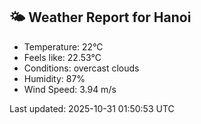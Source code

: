 <!-- WEATHER-START -->
## 🌤 Weather Report for Hanoi

- Temperature: 22°C
- Feels like: 22.53°C
- Conditions: overcast clouds
- Humidity: 87%
- Wind Speed: 3.94 m/s

Last updated: 2025-10-31 01:50:53 UTC
<!-- WEATHER-END -->
